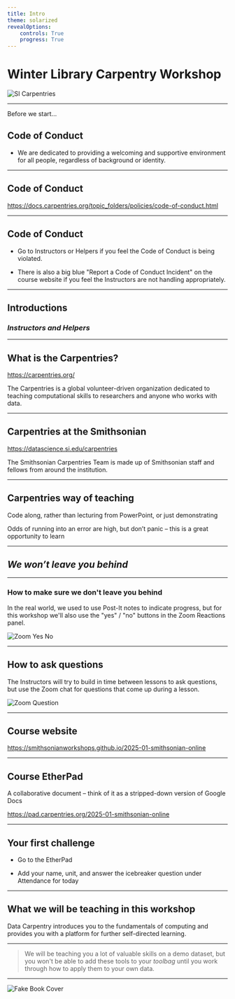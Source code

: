 ```yaml
---
title: Intro
theme: solarized
revealOptions:
    controls: True
    progress: True
---
```



# Winter Library Carpentry Workshop

![SI Carpentries](images/si_carpentries.png)

---

Before we start...

## Code of Conduct

* We are dedicated to providing a welcoming and supportive environment for all people, regardless of background or identity.

---

## Code of Conduct

https://docs.carpentries.org/topic_folders/policies/code-of-conduct.html

---

## Code of Conduct

* Go to Instructors or Helpers if you feel the Code of Conduct is being violated.

* There is also a big blue "Report a Code of Conduct Incident" on the course website if you feel the Instructors are not handling appropriately.

---

## Introductions

### *Instructors and Helpers*

---

## What is the Carpentries?

https://carpentries.org/

The Carpentries is a global volunteer-driven organization dedicated to teaching computational skills to researchers and anyone who works with data.

---

## Carpentries at the Smithsonian

https://datascience.si.edu/carpentries

The Smithsonian Carpentries Team is made up of Smithsonian staff and fellows from around the institution.

---

## Carpentries way of teaching

Code along, rather than lecturing from PowerPoint, or just demonstrating

Odds of running into an error are high, but don’t panic – this is a great opportunity to learn

---

## ***We won’t leave you behind***

---

### How to make sure we don't leave you behind

In the real world, we used to use Post-It notes to indicate progress, but for this workshop we'll also use the "yes" / "no" buttons in the Zoom Reactions panel.

![Zoom Yes No](images/zoom_screenshot.png)

---

## How to ask questions

The Instructors will try to build in time between lessons to ask questions, but use the Zoom chat for questions that come up during a lesson.

![Zoom Question](images/zoom_chat.png)

---

## Course website

https://smithsonianworkshops.github.io/2025-01-smithsonian-online

---

## Course EtherPad

A collaborative document – think of it as a stripped-down version of Google Docs

https://pad.carpentries.org/2025-01-smithsonian-online

---

## Your first challenge

* Go to the EtherPad

* Add your name, unit, and answer the icebreaker question under Attendance for today

---

## What we will be teaching in this workshop

Data Carpentry introduces you to the fundamentals of computing and provides you with a platform for further self-directed learning.

---

> We will be teaching you a lot of valuable skills on a demo dataset, but you won't be able to add these tools to your *toolbag* until you work through how to apply them to your own data.

---

![Fake Book Cover](images/changing_stuff.jpg)

